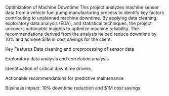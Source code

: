 Optimization of Machine Downtime
This project analyzes machine sensor data from a vehicle fuel pump manufacturing process to identify key factors contributing to unplanned machine downtime. By applying data cleaning, exploratory data analysis (EDA), and statistical techniques, the project uncovers actionable insights to optimize machine reliability. The recommendations derived from the analysis helped reduce downtime by 10% and achieve $1M in cost savings for the client.

Key Features
Data cleaning and preprocessing of sensor data

Exploratory data analysis and correlation analysis

Identification of critical downtime drivers

Actionable recommendations for predictive maintenance

Business impact: 10% downtime reduction and $1M cost savings
